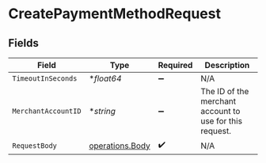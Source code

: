# CreatePaymentMethodRequest


## Fields

| Field                                                   | Type                                                    | Required                                                | Description                                             |
| ------------------------------------------------------- | ------------------------------------------------------- | ------------------------------------------------------- | ------------------------------------------------------- |
| `TimeoutInSeconds`                                      | **float64*                                              | :heavy_minus_sign:                                      | N/A                                                     |
| `MerchantAccountID`                                     | **string*                                               | :heavy_minus_sign:                                      | The ID of the merchant account to use for this request. |
| `RequestBody`                                           | [operations.Body](../../models/operations/body.md)      | :heavy_check_mark:                                      | N/A                                                     |